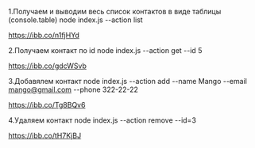 1.Получаем и выводим весь список контактов в виде таблицы (console.table)
node index.js --action list

https://ibb.co/n1fjHYd

2.Получаем контакт по id
node index.js --action get --id 5

https://ibb.co/gdcWSvb


3.Добавялем контакт
node index.js --action add --name Mango --email mango@gmail.com --phone 322-22-22

https://ibb.co/Tg8BQv6


4.Удаляем контакт
node index.js --action remove --id=3

https://ibb.co/tH7KjBJ

